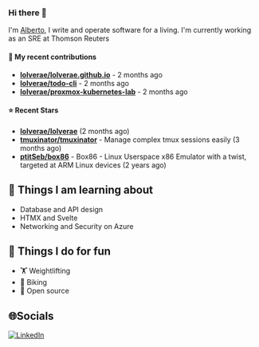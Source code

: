 ### Hi there 👋

I'm [Alberto](https://albertolvera.com), I write and operate software for a living. I'm currently working as an SRE at Thomson Reuters

#### 🚀 My recent contributions
- **[lolverae/lolverae.github.io](https://github.com/lolverae/lolverae.github.io)** - 2 months ago
- **[lolverae/todo-cli](https://github.com/lolverae/todo-cli)** - 2 months ago
- **[lolverae/proxmox-kubernetes-lab](https://github.com/lolverae/proxmox-kubernetes-lab)** - 2 months ago

#### ⭐ Recent Stars
- **[lolverae/lolverae](https://github.com/lolverae/lolverae)** (2 months ago)
- **[tmuxinator/tmuxinator](https://github.com/tmuxinator/tmuxinator)** - Manage complex tmux sessions easily (3 months ago)
- **[ptitSeb/box86](https://github.com/ptitSeb/box86)** - Box86 - Linux Userspace x86 Emulator with a twist, targeted at ARM Linux devices (2 years ago)

## 📖 Things I am learning about

- Database and API design
- HTMX and Svelte
- Networking and Security on Azure

## 💪 Things I do for fun

- 🏋 Weightlifting
- 🚴 Biking
- 🤼 Open source

## 🌐Socials
[![LinkedIn](https://img.shields.io/badge/LinkedIn-%230077B5.svg?logo=linkedin&logoColor=white)](https://www.linkedin.com/in/luis-alberto-olvera/)
